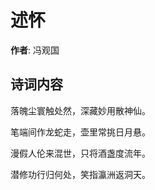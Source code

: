 # 述怀

**作者**: 冯观国

## 诗词内容

落魄尘寰触处然，深藏妙用散神仙。

笔端间作龙蛇走，壶里常挑日月悬。

漫假人伦来混世，只将酒盏度流年。

潜修功行归何处，笑指瀛洲返洞天。

